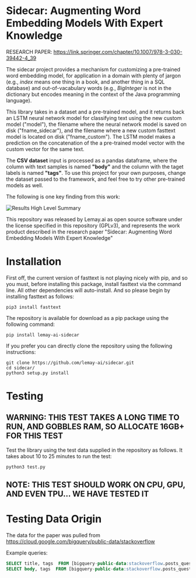 # Sidecar: Augmenting Word Embedding Models With Expert Knowledge

RESEARCH PAPER: https://link.springer.com/chapter/10.1007/978-3-030-39442-4_39

The sidecar project provides a mechanism for customizing a pre-trained word embedding model, for application in a domain with plenty of jargon (e.g., *index* means one thing in a book, and another thing in a SQL database) and out-of-vacabulary words (e.g., *BigInteger* is not in the dictionary but encodes meaning in the context of the Java programming language).

This library takes in a dataset and a pre-trained model, and it returns back an LSTM neural network model for classifying text using the new custom model ("model"), the filename where the neural network model is saved on disk ("fname_sidecar"), and the filename where a new custom fasttext model is located on disk ("fname_custom"). The LSTM model makes a prediction on the concatenation of the a pre-trained model vector with the custom vector for the same text.

The **CSV dataset** input is processed as a pandas dataframe, where the column with text samples is named **"body"** and the column with the taget labels is named **"tags"**. To use this project for your own purposes, change the dataset passed to the framework, and feel free to try other pre-trained models as well.

The following is one key finding from this work:

![Results High Level Summary](https://github.com/lemay-ai/sidecar/blob/master/images/accuracy.png)

This repository was released by Lemay.ai as open source software under the license specified in this repository (GPLv3), and represents the work product described in the research paper "Sidecar: Augmenting Word Embedding Models With Expert Knowledge"

# Installation

First off, the current version of fasttext is not playing nicely with pip, and so you must, before installing this package, install fasttext via the command line. All other dependencies will auto-install. And so please begin by installing fasttext as follows:
```
pip3 install fasttext
```
The repository is available for download as a pip package using the following command:
```
pip install lemay-ai-sidecar
```
If you prefer you can directly clone the repository using the following instructions:
```
git clone https://github.com/lemay-ai/sidecar.git
cd sidecar/
python3 setup.py install
```

# Testing

## WARNING: THIS TEST TAKES A LONG TIME TO RUN, AND GOBBLES RAM, SO ALLOCATE 16GB+ FOR THIS TEST

Test the library using the test data supplied in the repository as follows. It takes about 10 to 25 minutes to run the test:

```
python3 test.py
```

## NOTE: THIS TEST SHOULD WORK ON CPU, GPU, AND EVEN TPU... WE HAVE TESTED IT

# Testing Data Origin
The data for the paper was pulled from https://cloud.google.com/bigquery/public-data/stackoverflow

Example queries: 
```SQL
SELECT title, tags  FROM [bigquery-public-data:stackoverflow.posts_questions] where tags = 'php' LIMIT 10000
SELECT body, tags  FROM [bigquery-public-data:stackoverflow.posts_questions] where tags = 'c++' LIMIT 1000
```
